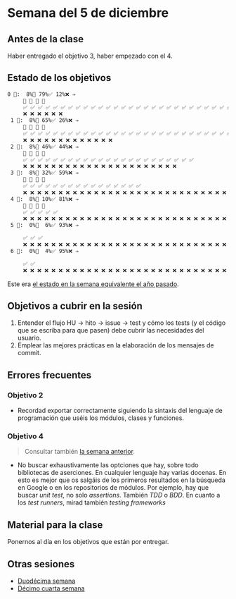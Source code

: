 # Semana del 5 de diciembre

## Antes de la clase

Haber entregado el objetivo 3, haber empezado con el 4.


## Estado de los objetivos

```txt
0 🧮:  8%🚧 79%✅ 12%❌ ⇒
     🚧 🚧 🚧 🚧
     ✅ ✅ ✅ ✅ ✅ ✅ ✅ ✅ ✅ ✅ ✅ ✅ ✅ ✅ ✅ ✅ ✅ ✅ ✅ ✅ ✅ ✅ ✅ ✅ ✅ ✅ ✅ ✅ ✅ ✅ ✅ ✅ ✅ ✅ ✅ ✅ ✅ ✅ ✅
     ❌ ❌ ❌ ❌ ❌ ❌
 1 🧮:  8%🚧 65%✅ 26%❌ ⇒
     🚧 🚧 🚧 🚧
     ✅ ✅ ✅ ✅ ✅ ✅ ✅ ✅ ✅ ✅ ✅ ✅ ✅ ✅ ✅ ✅ ✅ ✅ ✅ ✅ ✅ ✅ ✅ ✅ ✅ ✅ ✅ ✅ ✅ ✅ ✅ ✅
     ❌ ❌ ❌ ❌ ❌ ❌ ❌ ❌ ❌ ❌ ❌ ❌ ❌
 2 🧮:  8%🚧 46%✅ 44%❌ ⇒
     🚧 🚧 🚧 🚧
     ✅ ✅ ✅ ✅ ✅ ✅ ✅ ✅ ✅ ✅ ✅ ✅ ✅ ✅ ✅ ✅ ✅ ✅ ✅ ✅ ✅ ✅ ✅
     ❌ ❌ ❌ ❌ ❌ ❌ ❌ ❌ ❌ ❌ ❌ ❌ ❌ ❌ ❌ ❌ ❌ ❌ ❌ ❌ ❌ ❌
 3 🧮:  8%🚧 32%✅ 59%❌ ⇒
     🚧 🚧 🚧 🚧
     ✅ ✅ ✅ ✅ ✅ ✅ ✅ ✅ ✅ ✅ ✅ ✅ ✅ ✅ ✅ ✅
     ❌ ❌ ❌ ❌ ❌ ❌ ❌ ❌ ❌ ❌ ❌ ❌ ❌ ❌ ❌ ❌ ❌ ❌ ❌ ❌ ❌ ❌ ❌ ❌ ❌ ❌ ❌ ❌ ❌
 4 🧮:  8%🚧 10%✅ 81%❌ ⇒
     🚧 🚧 🚧 🚧
     ✅ ✅ ✅ ✅ ✅
     ❌ ❌ ❌ ❌ ❌ ❌ ❌ ❌ ❌ ❌ ❌ ❌ ❌ ❌ ❌ ❌ ❌ ❌ ❌ ❌ ❌ ❌ ❌ ❌ ❌ ❌ ❌ ❌ ❌ ❌ ❌ ❌ ❌ ❌ ❌ ❌ ❌ ❌ ❌ ❌
 5 🧮:  0%🚧  6%✅ 93%❌ ⇒

     ✅ ✅ ✅
     ❌ ❌ ❌ ❌ ❌ ❌ ❌ ❌ ❌ ❌ ❌ ❌ ❌ ❌ ❌ ❌ ❌ ❌ ❌ ❌ ❌ ❌ ❌ ❌ ❌ ❌ ❌ ❌ ❌ ❌ ❌ ❌ ❌ ❌ ❌ ❌ ❌ ❌ ❌ ❌ ❌ ❌ ❌ ❌ ❌ ❌
 6 🧮:  0%🚧  4%✅ 95%❌ ⇒

     ✅ ✅
     ❌ ❌ ❌ ❌ ❌ ❌ ❌ ❌ ❌ ❌ ❌ ❌ ❌ ❌ ❌ ❌ ❌ ❌ ❌ ❌ ❌ ❌ ❌ ❌ ❌ ❌ ❌ ❌ ❌ ❌ ❌ ❌ ❌ ❌ ❌ ❌ ❌ ❌ ❌ ❌ ❌ ❌ ❌ ❌ ❌ ❌ ❌
```

Este era [el estado en la semana equivalente el año
pasado](../sesiones-21-22/semana-13.md).

## Objetivos a cubrir en la sesión

1. Entender el flujo HU → hito → issue → test y cómo los tests (y el código que
   se escriba para que pasen) debe cubrir las necesidades del usuario.
3. Emplear las mejores prácticas en la elaboración de los mensajes de commit.

## Errores frecuentes


### Objetivo 2

* Recordad exportar correctamente siguiendo la sintaxis del lenguaje de
  programación que uséis los módulos, clases y funciones.

### Objetivo 4

> Consultar también [la semana anterior](semana-12.md#objetivo-4).

* No buscar exhaustivamente las optciones que hay, sobre todo bibliotecas de
  aserciones. En cualquier lenguaje hay varias docenas. En esto es mejor que os
  salgáis de los primeros resultados en la búsqueda en Google o en los
  repositorios de módulos. Por ejemplo, hay que buscar *unit test*, no solo
  *assertions*. También *TDD* o *BDD*. En cuanto a los *test runners*, mirad
  también *testing frameworks*


## Material para la clase

Ponernos al día en los objetivos que están por entregar.


## Otras sesiones

* [Duodécima semana](semana-12.md)
* [Décimo cuarta semana](semana-14.md)

